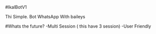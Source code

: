 #IkalBotV1

Thi Simple. Bot WhatsApp With baileys

#Whats the future?
-Multi Session ( this have 3 session)
-User Friendly
